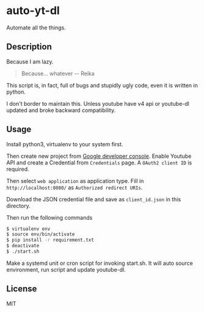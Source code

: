 # auto-yt-dl
Automate all the things.

## Description
Because I am lazy.

 > Because... whatever -- Reika

This script is, in fact, full of bugs and stupidly ugly code, even it is written in python.

I don't border to maintain this. Unless youtube have v4 api or youtube-dl updated and broke backward compatibility.

## Usage
Install python3, virtualenv to your system first.

Then create new project from [Google developer console](console.developers.google.com). Enable Youtube API and create a Credential from `Credentials` page. A `OAuth2 client ID` is required.

Then select `web application` as application type. Fill in `http://localhost:8080/` as `Authorized redirect URIs`.

Download the JSON credential file and save as `client_id.json` in this directory.

Then run the following commands 

```bash
$ virtualenv env
$ source env/bin/activate
$ pip install -r requirement.txt
$ deactivate
$ ./start.sh
```

Make a systemd unit or cron script for invoking start.sh. It will auto source environment, run script and update youtube-dl.

## License
MIT
